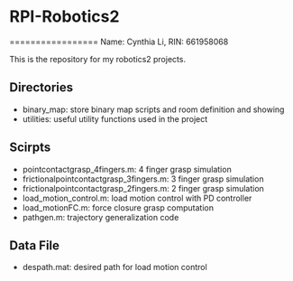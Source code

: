 # RPI-Robotics2
=================
Name: Cynthia Li, RIN: 661958068

This is the repository for my robotics2 projects.

Directories
------------
- binary_map: store binary map scripts and room definition and showing
- utilities: useful utility functions used in the project

Scirpts
--------
- pointcontactgrasp_4fingers.m: 4 finger grasp simulation
- frictionalpointcontactgrasp_3fingers.m: 3 finger grasp simulation
- frictionalpointcontactgrasp_2fingers.m: 2 finger grasp simulation
- load_motion_control.m: load motion control with PD controller
- load_motionFC.m: force closure grasp computation
- pathgen.m: trajectory generalization code

Data File
----------
- despath.mat: desired path for load motion control


